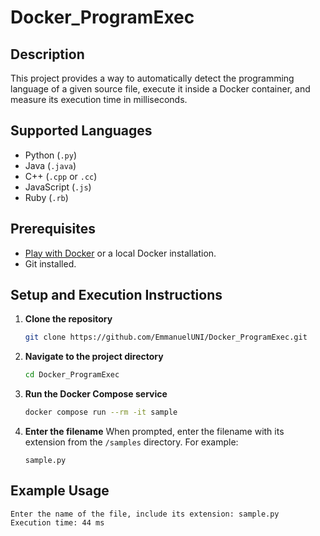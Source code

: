 # Docker_ProgramExec

## Description
This project provides a way to automatically detect the programming language of a given source file, execute it inside a Docker container, and measure its execution time in milliseconds.

## Supported Languages
- Python (`.py`)
- Java (`.java`)
- C++ (`.cpp` or `.cc`)
- JavaScript (`.js`)
- Ruby (`.rb`)

## Prerequisites
- [Play with Docker](https://labs.play-with-docker.com/) or a local Docker installation.
- Git installed.

## Setup and Execution Instructions

1. **Clone the repository**
   ```sh
   git clone https://github.com/EmmanuelUNI/Docker_ProgramExec.git
   ```

2. **Navigate to the project directory**
   ```sh
   cd Docker_ProgramExec
   ```

3. **Run the Docker Compose service**
   ```sh
   docker compose run --rm -it sample
   ```

4. **Enter the filename**
   When prompted, enter the filename with its extension from the `/samples` directory. For example:
   ```
   sample.py
   ```

## Example Usage
```
Enter the name of the file, include its extension: sample.py
Execution time: 44 ms
```

